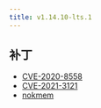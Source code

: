 ```yaml
---
title: v1.14.10-lts.1
---
```


## 补丁

- [CVE-2020-8558](/zh/docs/patches/cve-2020-8558/)
- [CVE-2021-3121](/zh/docs/patches/cve-2021-3121/)
- [nokmem](/zh/docs/patches/nokmem/)
